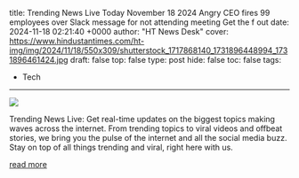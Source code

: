 title: Trending News Live Today November 18 2024 Angry CEO fires 99 employees over Slack message for not attending meeting Get the f out
date: 2024-11-18 02:21:40 +0000
author: "HT News Desk"
cover: https://www.hindustantimes.com/ht-img/img/2024/11/18/550x309/shutterstock_1717868140_1731896448994_1731896461424.jpg
draft: false
top: false
type: post
hide: false
toc: false
tags:
  - Tech
---

![](https://www.hindustantimes.com/ht-img/img/2024/11/18/550x309/shutterstock_1717868140_1731896448994_1731896461424.jpg)

Trending News Live: Get real-time updates on the biggest topics making waves across the internet. From trending topics to viral videos and offbeat stories, we bring you the pulse of the internet and all the social media buzz. Stay on top of all things trending and viral, right here with us.

[read more](https://www.hindustantimes.com/trending/latest-trending-today-live-updates-november-18-2024-101731896500914.html)
